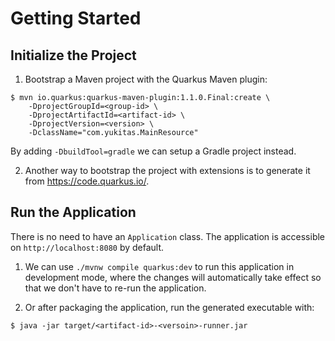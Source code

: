# Getting Started

## Initialize the Project

1. Bootstrap a Maven project with the Quarkus Maven plugin:

  ```console
  $ mvn io.quarkus:quarkus-maven-plugin:1.1.0.Final:create \
      -DprojectGroupId=<group-id> \
      -DprojectArtifactId=<artifact-id> \
      -DprojectVersion=<version> \
      -DclassName="com.yukitas.MainResource"
  ```

  By adding `-DbuildTool=gradle` we can setup a Gradle project instead.

2. Another way to bootstrap the project with extensions is to generate it from https://code.quarkus.io/.

## Run the Application

  There is no need to have an `Application` class. The application is accessible on `http://localhost:8080` by default.

1. We can use `./mvnw compile quarkus:dev` to run this application in development mode, where the changes will automatically take effect so that we don't have to re-run the application.

2. Or after packaging the application, run the generated executable with:

  ```console
  $ java -jar target/<artifact-id>-<versoin>-runner.jar
  ```
